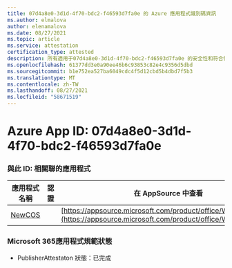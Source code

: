 ```yaml
---
title: 07d4a8e0-3d1d-4f70-bdc2-f46593d7fa0e 的 Azure 應用程式識別碼資訊
ms.author: elmalova
author: elenamalova
ms.date: 08/27/2021
ms.topic: article
ms.service: attestation
certification_type: attested
description: 所有適用于07d4a8e0-3d1d-4f70-bdc2-f46593d7fa0e 的安全性和符合性資訊資訊。
ms.openlocfilehash: 61377dd3e0a90ee46b6c93853c82e4c9356d5dbd
ms.sourcegitcommit: b1e752ea527ba6049cdc4f5d12cbd5b4dbd7f5b3
ms.translationtype: MT
ms.contentlocale: zh-TW
ms.lasthandoff: 08/27/2021
ms.locfileid: "58671519"
---
```

# <a name="azure-app-id-07d4a8e0-3d1d-4f70-bdc2-f46593d7fa0e"></a>Azure App ID: 07d4a8e0-3d1d-4f70-bdc2-f46593d7fa0e


### <a name="apps-associated-with-this-id"></a>與此 ID: 相關聯的應用程式
| **應用程式名稱** | **認證** | **在 AppSource 中查看** |
|--------------|---------------|-----------------------|
| [NewCOS](https://docs.microsoft.com/microsoft-365-app-certification/forward/WA200001104) |  | [https://appsource.microsoft.com/product/office/WA200001104](https://appsource.microsoft.com/product/office/WA200001104) |

### <a name="microsoft-365-app-compliance-status"></a>Microsoft 365應用程式規範狀態
- PublisherAttestaton 狀態：已完成
